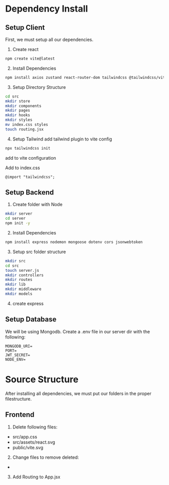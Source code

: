 # Dependency Install

## Setup Client 
First, we must setup all our dependencies.

1. Create react 
```bash
npm create vite@latest
```

2. Install Dependencies
```bash
npm install axios zustand react-router-dom tailwindcss @tailwindcss/vite

```

3. Setup Directory Structure
```bash
cd src
mkdir store 
mkdir components
mkdir pages
mkdir hooks
mkdir styles
mv index.css styles
touch routing.jsx
```

4. Setup Tailwind
add tailwind plugin to vite config
```bash
npx tailwindcss init
```
add to vite configuration

Add to index.css
```
@import "tailwindcss";
```

## Setup Backend

1. Create folder with Node

```bash
mkdir server
cd server
npm init -y 
```

2. Install Dependencies 
```bash
npm install express nodemon mongoose dotenv cors jsonwebtoken
```

3. Setup src folder structure

```bash
mkdir src
cd src
touch server.js
mkdir controllers
mkdir routes
mkdir lib
mkdir middleware
mkdir models
```

4. create express
 
## Setup Database 

We will be using Mongodb. Create a .env file in our server dir with the following: 

```
MONGODB_URI=
PORT=
JWT_SECRET=
NODE_ENV=
```

# Source Structure
After installing all dependencies, we must put our folders in the proper filestructure.


## Frontend 

1. Delete following files: 
- src/app.css
- src/assets/react.svg
- public/vite.svg


2. Change files to remove deleted: 
-  

3. Add Routing to App.jsx